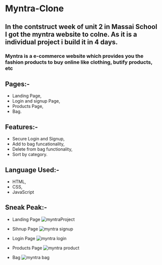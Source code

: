 # Myntra-Clone

## In the contstruct week of unit 2 in Massai School I got the myntra website to colne. As it is a individual project i build it in 4 days.

### Myntra is a e-commerce website which provides you the fashion products to buy online like clothing, butify products, etc

## Pages:-    
- Landing Page,
- Login and signup Page,
- Products Page,
- Bag.

## Features:-
- Secure Login and Signup,
- Add to bag funcationality,
- Delete from bag functionality,
- Sort by category.

## Language Used:-
- HTML,
- CSS,
- JavaScript

## Sneak Peak:-

- Landing Page
![myntraProject](https://user-images.githubusercontent.com/107978823/207062428-15be580c-82e9-4f68-9474-4ae8a63e6967.png)

- Sihnup Page
![myntra signup](https://user-images.githubusercontent.com/107978823/207063728-ea28eb41-d968-4c34-8d20-dcfeec74b267.png)

- Login Page
![myntra login](https://user-images.githubusercontent.com/107978823/207063792-cad7f69f-97b7-4132-8477-f44a9e41161a.png)

- Products Page
![myntra product](https://user-images.githubusercontent.com/107978823/207063899-f2b56714-f3f9-4849-8beb-e3943954f16d.png)

- Bag
![myntra bag](https://user-images.githubusercontent.com/107978823/207063967-e71d555b-0ba2-4f84-ac95-ff47042a0f55.png)







